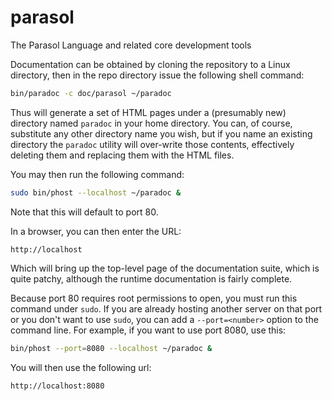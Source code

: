 # parasol
The Parasol Language and related core development tools

Documentation can be obtained by cloning the repository to a Linux directory, then in the repo directory issue the following shell command:

```bash
bin/paradoc -c doc/parasol ~/paradoc
```

Thus will generate a set of HTML pages under a (presumably new) directory named `paradoc` in your home directory. You can, of course, substitute any other directory name you wish, but if you name an existing directory the `paradoc` utility will over-write those contents, effectively deleting them and replacing them with the HTML files.

You may then run the following command:

```bash
sudo bin/phost --localhost ~/paradoc &
```

Note that this will default to port 80.


In a browser, you can then enter the URL:

```
http://localhost
```

Which will bring up the top-level page of the documentation suite, which is quite patchy, although the runtime documentation is 
fairly complete.

Because port 80 requires root permissions to open, you must run this command under `sudo`. If you are already hosting another server on that port or you don't want to use `sudo`, you can add a `--port=<number>` option to the command line. For example, if you want to use port 8080, use this:

```bash
bin/phost --port=8080 --localhost ~/paradoc &
```

You will then use the following url:

```
http://localhost:8080
```

